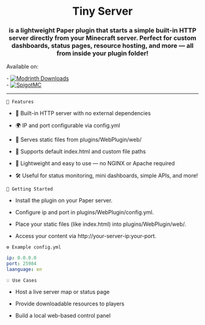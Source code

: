 <center><h1>Tiny Server</h1></center>
<center><h3>is a lightweight Paper plugin that starts a simple built-in HTTP server directly from your Minecraft server. Perfect for custom dashboards, status pages, resource hosting, and more — all from inside your plugin folder!</h3></center>
Available on:
<p>
-   <a href="https://modrinth.com/plugin/tiny-server">
    <img src="https://img.shields.io/badge/dynamic/json?color=158000&label=downloads&prefix=+%20&query=downloads&url=https://api.modrinth.com/v2/project/zfCCoCH5&logo=modrinth" alt="Modrinth Downloads">
  </a>
  <br>
-   <a href="https://www.spigotmc.org/resources/tiny-server.124111/">
    <img src="https://img.shields.io/badge/SpigotMC-Download-orange?logo=spigotmc&style=flat" alt="SpigotMC">
  </a>
</p>
<hr>

`🔧 Features`


- 📡 Built-in HTTP server with no external dependencies

- 🌍 IP and port configurable via config.yml

- 📁 Serves static files from plugins/WebPlugin/web/

- 📄 Supports default index.html and custom file paths

- 🧠 Lightweight and easy to use — no NGINX or Apache required

- 🛠 Useful for status monitoring, mini dashboards, simple APIs, and more!

`🚀 Getting Started`

- Install the plugin on your Paper server.

- Configure ip and port in plugins/WebPlugin/config.yml.

- Place your static files (like index.html) into plugins/WebPlugin/web/.

- Access your content via http://your-server-ip:your-port.

`⚙️ Example config.yml`
```yml
ip: 0.0.0.0
port: 25984
laanguage: en
```

`💡 Use Cases`


- Host a live server map or status page

- Provide downloadable resources to players

- Build a local web-based control panel
